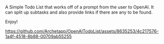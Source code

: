 A Simple Todo List that works off of a prompt from the user to OpenAI. It can split up subtasks and also provide links if there are any to be found.

Enjoy!

https://github.com/Archetapp/OpenAITodoList/assets/8635253/4c217576-1a4f-4518-8b88-00709ab55255

